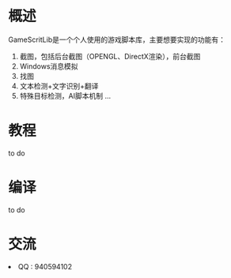 # 概述

GameScritLib是一个个人使用的游戏脚本库，主要想要实现的功能有：

1. 截图，包括后台截图（OPENGL、DirectX渲染），前台截图
2. Windows消息模拟
3. 找图
4. 文本检测+文字识别+翻译
5. 特殊目标检测，AI脚本机制
...


# 教程

to do

# 编译

to do 

# 交流
<li> QQ : 940594102